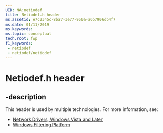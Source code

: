 ```yaml
---
UID: NA:netiodef
title: Netiodef.h header
ms.assetid: e7c2345c-8ba7-3e77-950a-a6b7906db4f7
ms.date: 01/11/2019
ms.keywords: 
ms.topic: conceptual
tech.root: fwp
f1_keywords:
 - netiodef
 - netiodef/netiodef
---
```


# Netiodef.h header


## -description

This header is used by multiple technologies. For more information, see:

- [Network Drivers, Windows Vista and Later](../_netvista/index.md)
- [Windows Filtering Platform](../_fwp/index.md)

